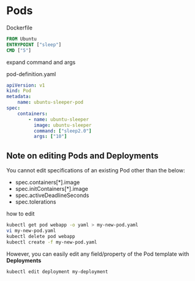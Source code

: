 # Pods

Dockerfile

```Dockerfile
FROM Ubuntu
ENTRYPOINT ["sleep"]
CMD ["5"]
```

expand command and args

pod-definition.yaml

```yaml
apiVersion: v1
kind: Pod
metadata:
    name: ubuntu-sleeper-pod
spec:
    containers:
        - name: ubuntu-sleeper
          image: ubuntu-sleeper
          command: ["sleep2.0"]
          args: ["10"]
```

## Note on editing Pods and Deployments

You cannot edit specifications of an existing Pod other than the below:

* spec.containers[*].image
* spec.initContainers[*].image
* spec.activeDeadlineSeconds
* spec.tolerations

how to edit

```bash
kubectl get pod webapp -o yaml > my-new-pod.yaml
vi my-new-pod.yaml
kubectl delete pod webapp
kubectl create -f my-new-pod.yaml
```

However, you can easily edit any field/property of the Pod template with **Deployments**

```bash
kubectl edit deployment my-deployment
```